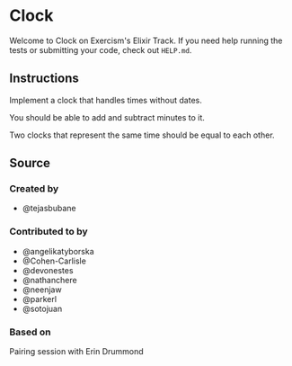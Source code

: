 # Clock

Welcome to Clock on Exercism's Elixir Track.
If you need help running the tests or submitting your code, check out `HELP.md`.

## Instructions

Implement a clock that handles times without dates.

You should be able to add and subtract minutes to it.

Two clocks that represent the same time should be equal to each other.

## Source

### Created by

- @tejasbubane

### Contributed to by

- @angelikatyborska
- @Cohen-Carlisle
- @devonestes
- @nathanchere
- @neenjaw
- @parkerl
- @sotojuan

### Based on

Pairing session with Erin Drummond
